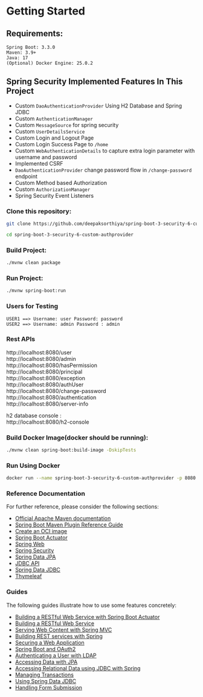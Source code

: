 # Getting Started
## Requirements:
```
Spring Boot: 3.3.0
Maven: 3.9+
Java: 17
(Optional) Docker Engine: 25.0.2
```
## Spring Security Implemented Features In This Project

- Custom ```DaoAuthenticationProvider``` Using H2 Database and Spring JDBC
- Custom ```AuthenticationManager```
- Custom ```MessageSource``` for spring security
- Custom ```UserDetailsService```
- Custom Login and Logout Page
- Custom Login Success Page to ```/home```
- Custom ```WebAuthenticationDetails``` to capture extra login parameter with username and password
- Implemented CSRF
- ```DaoAuthenticationProvider``` change password flow in ```/change-password``` endpoint
- Custom Method based Authorization
- Custom ```AuthorizationManager```
- Spring Security Event Listeners

### Clone this repository:

```bash
git clone https://github.com/deepaksorthiya/spring-boot-3-security-6-custom-authprovider.git
```
```bash
cd spring-boot-3-security-6-custom-authprovider
```

### Build Project:

```bash
./mvnw clean package
```

### Run Project:

```bash
./mvnw spring-boot:run
```
### Users for Testing
```
USER1 ==> Username: user Password: password
USER2 ==> Username: admin Password : admin
```

### Rest APIs
http://localhost:8080/user <br>
http://localhost:8080/admin <br>
http://localhost:8080/hasPermission <br>
http://localhost:8080/principal <br>
http://localhost:8080/exception <br>
http://localhost:8080/authUser <br>
http://localhost:8080/change-password <br>
http://localhost:8080/authentication <br>
http://localhost:8080/server-info

h2 database console :
<br>
http://localhost:8080/h2-console

### Build Docker Image(docker should be running):

```bash
./mvnw clean spring-boot:build-image -DskipTests
```

### Run Using Docker
```bash
docker run --name spring-boot-3-security-6-custom-authprovider -p 8080:8080 deepaksorthiya/spring-boot-3-security-6-custom-authprovider:0.0.1-SNAPSHOT
```
### Reference Documentation
For further reference, please consider the following sections:

* [Official Apache Maven documentation](https://maven.apache.org/guides/index.html)
* [Spring Boot Maven Plugin Reference Guide](https://docs.spring.io/spring-boot/docs/3.2.5/maven-plugin/reference/html/)
* [Create an OCI image](https://docs.spring.io/spring-boot/docs/3.2.5/maven-plugin/reference/html/#build-image)
* [Spring Boot Actuator](https://docs.spring.io/spring-boot/docs/3.2.5/reference/htmlsingle/index.html#actuator)
* [Spring Web](https://docs.spring.io/spring-boot/docs/3.2.5/reference/htmlsingle/index.html#web)
* [Spring Security](https://docs.spring.io/spring-boot/docs/3.2.5/reference/htmlsingle/index.html#web.security)
* [Spring Data JPA](https://docs.spring.io/spring-boot/docs/3.2.5/reference/htmlsingle/index.html#data.sql.jpa-and-spring-data)
* [JDBC API](https://docs.spring.io/spring-boot/docs/3.2.5/reference/htmlsingle/index.html#data.sql)
* [Spring Data JDBC](https://docs.spring.io/spring-boot/docs/3.2.5/reference/htmlsingle/index.html#data.sql.jdbc)
* [Thymeleaf](https://docs.spring.io/spring-boot/docs/3.2.5/reference/htmlsingle/index.html#web.servlet.spring-mvc.template-engines)

### Guides
The following guides illustrate how to use some features concretely:

* [Building a RESTful Web Service with Spring Boot Actuator](https://spring.io/guides/gs/actuator-service/)
* [Building a RESTful Web Service](https://spring.io/guides/gs/rest-service/)
* [Serving Web Content with Spring MVC](https://spring.io/guides/gs/serving-web-content/)
* [Building REST services with Spring](https://spring.io/guides/tutorials/rest/)
* [Securing a Web Application](https://spring.io/guides/gs/securing-web/)
* [Spring Boot and OAuth2](https://spring.io/guides/tutorials/spring-boot-oauth2/)
* [Authenticating a User with LDAP](https://spring.io/guides/gs/authenticating-ldap/)
* [Accessing Data with JPA](https://spring.io/guides/gs/accessing-data-jpa/)
* [Accessing Relational Data using JDBC with Spring](https://spring.io/guides/gs/relational-data-access/)
* [Managing Transactions](https://spring.io/guides/gs/managing-transactions/)
* [Using Spring Data JDBC](https://github.com/spring-projects/spring-data-examples/tree/master/jdbc/basics)
* [Handling Form Submission](https://spring.io/guides/gs/handling-form-submission/)

